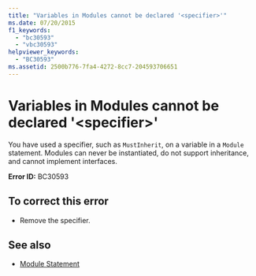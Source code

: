 ```yaml
---
title: "Variables in Modules cannot be declared '<specifier>'"
ms.date: 07/20/2015
f1_keywords: 
  - "bc30593"
  - "vbc30593"
helpviewer_keywords: 
  - "BC30593"
ms.assetid: 2500b776-7fa4-4272-8cc7-204593706651
---
```

# Variables in Modules cannot be declared '\<specifier>'
You have used a specifier, such as `MustInherit`, on a variable in a `Module` statement. Modules can never be instantiated, do not support inheritance, and cannot implement interfaces.  
  
 **Error ID:** BC30593  
  
## To correct this error  
  
- Remove the specifier.  
  
## See also

- [Module Statement](../../visual-basic/language-reference/statements/module-statement.md)
